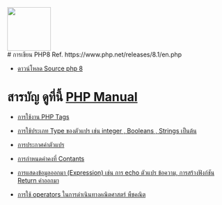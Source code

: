 <img src="https://www.php.net/images/logos/new-php-logo.svg"  width="100">
<br/>
# การเขียน PHP8 Ref. https://www.php.net/releases/8.1/en.php

* <a href="https://downloads.php.net/~pierrick/"> ดาวน์โหลด Source php 8<a/>

# สารบัญ  ดูที่นี้ <a href="https://www.php.net/manual/en/"> PHP Manual </a>
* <a href="https://www.php.net/manual/en/language.basic-syntax.phptags.php"> การใช้งาน PHP Tags </a> 
* <a href="https://www.php.net/manual/en/language.types.php"> การใช้ประเภท Type ของตัวแปร เช่น integer , Booleans , Strings  เป็นต้น  </a> 

* <a href="https://www.php.net/manual/en/language.variables.basics.php"> การประกาศค่าตัวแปร </a> 
* <a href="https://www.php.net/manual/en/language.constants.php"> การกำหนดค่าคงที่ Contants </a> 
* <a href="https://www.php.net/manual/en/language.expressions.php"> การแสดงข้อมูลออกมา (Expression) เช่น การ echo ตัวแปร ข้อความ, การสร้างฟังก์ชัน Return ค่าออกมา </a> 
* <a href="https://www.php.net/manual/en/language.operators.php"> การใช้ operators ในการดำเนินทางคณิตศาสตร์ พืชคณิต </a> 






